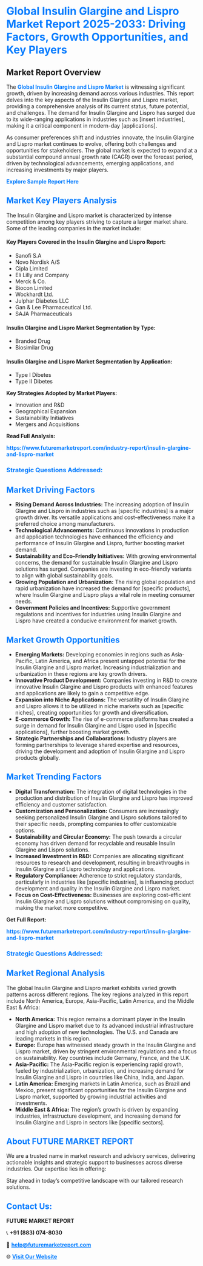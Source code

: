 <h1 style="color: #007BFF;">Global Insulin Glargine and Lispro Market Report 2025-2033: Driving Factors, Growth Opportunities, and Key Players</h1>

<section id="overview">
<h2>Market Report Overview</h2>
<p>The <a href="https://www.futuremarketreport.com/industry-report/insulin-glargine-and-lispro-market" style="color: #007BFF; text-decoration: none;"><strong>Global Insulin Glargine and Lispro Market</strong></a> is witnessing significant growth, driven by increasing demand across various industries. This report delves into the key aspects of the Insulin Glargine and Lispro market, providing a comprehensive analysis of its current status, future potential, and challenges. The demand for Insulin Glargine and Lispro has surged due to its wide-ranging applications in industries such as [insert industries], making it a critical component in modern-day [applications].</p>
<p>As consumer preferences shift and industries innovate, the Insulin Glargine and Lispro market continues to evolve, offering both challenges and opportunities for stakeholders. The global market is expected to expand at a substantial compound annual growth rate (CAGR) over the forecast period, driven by technological advancements, emerging applications, and increasing investments by major players.</p>
</section>

<section id="overview">
<p><a href="https://www.futuremarketreport.com/request-sample/reportId=78801" style="color: #007BFF; text-decoration: none;"><strong>Explore Sample Report Here</strong></a></p>
</section>

<section id="key-players">
<h2 style="color: #007BFF;">Market Key Players Analysis</h2>
<p>The Insulin Glargine and Lispro market is characterized by intense competition among key players striving to capture a larger market share. Some of the leading companies in the market include:</p>
<h4>Key Players Covered in the Insulin Glargine and Lispro Report:</h4>
<ul><li>Sanofi S.A</li><li>Novo Nordisk A/S</li><li>Cipla Limited</li><li>Eli Lilly and Company</li><li>Merck &amp; Co.</li><li>Biocon Limited</li><li>Wockhardt Ltd.</li><li>Julphar Diabetes LLC</li><li>Gan &amp; Lee Pharmaceutical Ltd.</li><li>SAJA Pharmaceuticals</li></ul>
<h4>Insulin Glargine and Lispro Market Segmentation by Type:</h4>
<ul><li>Branded Drug</li><li>Biosimilar Drug</li></ul>

<h4>Insulin Glargine and Lispro Market Segmentation by Application:</h4>
<ul><li>Type I Dibetes</li><li>Type II Dibetes</li></ul>
<p><strong>Key Strategies Adopted by Market Players:</strong></p>
<ul>
<li>Innovation and R&D</li>
<li>Geographical Expansion</li>
<li>Sustainability Initiatives</li>
<li>Mergers and Acquisitions</li>
</ul>
</section>

<section>
<p><strong>Read Full Analysis: </strong></p><a href="https://www.futuremarketreport.com/industry-report/insulin-glargine-and-lispro-market" style="color: #007BFF; text-decoration: none;"><strong>https://www.futuremarketreport.com/industry-report/insulin-glargine-and-lispro-market</strong></a>
<h3 style="color: #007BFF;">Strategic Questions Addressed:</h3>
</section>

<section id="driving-factors">
<h2 style="color: #007BFF;">Market Driving Factors</h2>
<ul>
<li><strong>Rising Demand Across Industries:</strong> The increasing adoption of Insulin Glargine and Lispro in industries such as [specific industries] is a major growth driver. Its versatile applications and cost-effectiveness make it a preferred choice among manufacturers.</li>
<li><strong>Technological Advancements:</strong> Continuous innovations in production and application technologies have enhanced the efficiency and performance of Insulin Glargine and Lispro, further boosting market demand.</li>
<li><strong>Sustainability and Eco-Friendly Initiatives:</strong> With growing environmental concerns, the demand for sustainable Insulin Glargine and Lispro solutions has surged. Companies are investing in eco-friendly variants to align with global sustainability goals.</li>
<li><strong>Growing Population and Urbanization:</strong> The rising global population and rapid urbanization have increased the demand for [specific products], where Insulin Glargine and Lispro plays a vital role in meeting consumer needs.</li>
<li><strong>Government Policies and Incentives:</strong> Supportive government regulations and incentives for industries using Insulin Glargine and Lispro have created a conducive environment for market growth.</li>
</ul>
</section>

<section id="growth-opportunities">
<h2 style="color: #007BFF;">Market Growth Opportunities</h2>
<ul>
<li><strong>Emerging Markets:</strong> Developing economies in regions such as Asia-Pacific, Latin America, and Africa present untapped potential for the Insulin Glargine and Lispro market. Increasing industrialization and urbanization in these regions are key growth drivers.</li>
<li><strong>Innovative Product Development:</strong> Companies investing in R&D to create innovative Insulin Glargine and Lispro products with enhanced features and applications are likely to gain a competitive edge.</li>
<li><strong>Expansion into Niche Applications:</strong> The versatility of Insulin Glargine and Lispro allows it to be utilized in niche markets such as [specific niches], creating opportunities for growth and diversification.</li>
<li><strong>E-commerce Growth:</strong> The rise of e-commerce platforms has created a surge in demand for Insulin Glargine and Lispro used in [specific applications], further boosting market growth.</li>
<li><strong>Strategic Partnerships and Collaborations:</strong> Industry players are forming partnerships to leverage shared expertise and resources, driving the development and adoption of Insulin Glargine and Lispro products globally.</li>
</ul>
</section>

<section id="trending-factors">
<h2 style="color: #007BFF;">Market Trending Factors</h2>
<ul>
<li><strong>Digital Transformation:</strong> The integration of digital technologies in the production and distribution of Insulin Glargine and Lispro has improved efficiency and customer satisfaction.</li>
<li><strong>Customization and Personalization:</strong> Consumers are increasingly seeking personalized Insulin Glargine and Lispro solutions tailored to their specific needs, prompting companies to offer customizable options.</li>
<li><strong>Sustainability and Circular Economy:</strong> The push towards a circular economy has driven demand for recyclable and reusable Insulin Glargine and Lispro solutions.</li>
<li><strong>Increased Investment in R&D:</strong> Companies are allocating significant resources to research and development, resulting in breakthroughs in Insulin Glargine and Lispro technology and applications.</li>
<li><strong>Regulatory Compliance:</strong> Adherence to strict regulatory standards, particularly in industries like [specific industries], is influencing product development and quality in the Insulin Glargine and Lispro market.</li>
<li><strong>Focus on Cost-Effectiveness:</strong> Businesses are exploring cost-efficient Insulin Glargine and Lispro solutions without compromising on quality, making the market more competitive.</li>
</ul>
</section>

<section>
<p><strong>Get Full Report: </strong></p><a href="https://www.futuremarketreport.com/industry-report/insulin-glargine-and-lispro-market" style="color: #007BFF; text-decoration: none;"><strong>https://www.futuremarketreport.com/industry-report/insulin-glargine-and-lispro-market</strong></a>
<h3 style="color: #007BFF;">Strategic Questions Addressed:</h3>
</section>


<section id="regional-analysis">
<h2 style="color: #007BFF;">Market Regional Analysis</h2>
<p>The global Insulin Glargine and Lispro market exhibits varied growth patterns across different regions. The key regions analyzed in this report include North America, Europe, Asia-Pacific, Latin America, and the Middle East & Africa:</p>
<ul>
<li><strong>North America:</strong> This region remains a dominant player in the Insulin Glargine and Lispro market due to its advanced industrial infrastructure and high adoption of new technologies. The U.S. and Canada are leading markets in this region.</li>
<li><strong>Europe:</strong> Europe has witnessed steady growth in the Insulin Glargine and Lispro market, driven by stringent environmental regulations and a focus on sustainability. Key countries include Germany, France, and the U.K.</li>
<li><strong>Asia-Pacific:</strong> The Asia-Pacific region is experiencing rapid growth, fueled by industrialization, urbanization, and increasing demand for Insulin Glargine and Lispro in countries like China, India, and Japan.</li>
<li><strong>Latin America:</strong> Emerging markets in Latin America, such as Brazil and Mexico, present significant opportunities for the Insulin Glargine and Lispro market, supported by growing industrial activities and investments.</li>
<li><strong>Middle East & Africa:</strong> The region’s growth is driven by expanding industries, infrastructure development, and increasing demand for Insulin Glargine and Lispro in sectors like [specific sectors].</li>
</ul>
</section>

<footer>
<h2 style="color: #007BFF;">About FUTURE MARKET REPORT</h2>
<p>We are a trusted name in market research and advisory services, delivering actionable insights and strategic support to businesses across diverse industries. Our expertise lies in offering:</p>

<p>Stay ahead in today’s competitive landscape with our tailored research solutions.</p>

<h2 style="color: #007BFF;">Contact Us:</h2>
<p><strong>FUTURE MARKET REPORT</strong></p>
<p>📞 <strong>+91 (883) 074-8030</strong></p>
<p>📧 <strong><a href="mailto:help@futuremarketreport.com" style="color: #007BFF;">help@futuremarketreport.com</a></strong></p>
<p>🌐 <strong><a href="https://www.futuremarketreport.com/" style="color: #007BFF;">Visit Our Website</a></strong></p>
</footer>